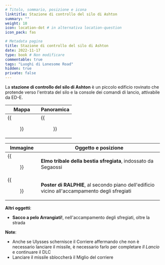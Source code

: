 ```yaml
---
# Titolo, sommario, posizione e icona
linktitle: Stazione di controllo del silo di Ashton
summary: ""
weight: 10
icon: location-dot # in alternativa location-question
icon_pack: fas

# Metadata pagina
title: Stazione di controllo del silo di Ashton
date: 2022-11-17
type: book # Non modificare
commentable: true
tags: "Luoghi di Lonesome Road"
hidden: true
private: false
---
```



<div class="fnv">

La **stazione di controllo del silo di Ashton** è un piccolo edificio rovinato che protende verso l'entrata del silo e la console dei comandi di lancio, attivabile da ED-E.

| Mappa | Panoramica |
| ----- | ---------- |
| {{<figure src="fnv/ASCS_loc.webp">}}      | {{<figure src="fnv/Ashton_Silo_Control_Station.webp">}}           | 

| Immagine          | Oggetto e posizione                                            |
| ----------------- | -------------------------------------------------------------- |
| {{<figure src="fnv/Bonesaw.webp">}} | **Elmo tribale della bestia sfregiata**, indossato da Segaossi |
|  {{<figure src="fnv/Ralphie_poster_Bonesaw.webp">}}                 | **Poster di RALPHIE**, al secondo piano dell'edificio vicino all'accampamento degli sfregiati                                                               |

**Altri oggetti**:
- **Sacco a pelo Arrangiati!**, nell'accampamento degli sfregiati, oltre la strada

**Note**:
- Anche se Ulysses schernisce il Corriere affermando che non è necessario lanciare il missile, è necessario farlo per completare _Il Lancio_ e continuare il DLC
- Lanciare il missile sbloccherà il Miglio del corriere

</div>

